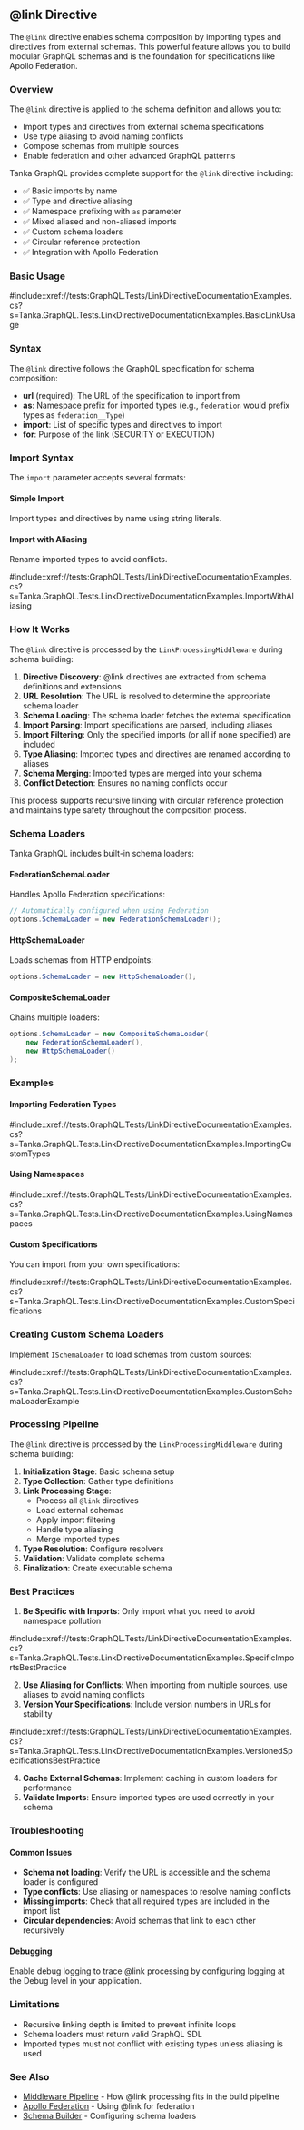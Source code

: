 ## @link Directive

The `@link` directive enables schema composition by importing types and directives from external schemas. This powerful feature allows you to build modular GraphQL schemas and is the foundation for specifications like Apollo Federation.

### Overview

The `@link` directive is applied to the schema definition and allows you to:
- Import types and directives from external schema specifications
- Use type aliasing to avoid naming conflicts  
- Compose schemas from multiple sources
- Enable federation and other advanced GraphQL patterns

Tanka GraphQL provides complete support for the `@link` directive including:
- ✅ Basic imports by name
- ✅ Type and directive aliasing
- ✅ Namespace prefixing with `as` parameter
- ✅ Mixed aliased and non-aliased imports
- ✅ Custom schema loaders
- ✅ Circular reference protection
- ✅ Integration with Apollo Federation

### Basic Usage

#include::xref://tests:GraphQL.Tests/LinkDirectiveDocumentationExamples.cs?s=Tanka.GraphQL.Tests.LinkDirectiveDocumentationExamples.BasicLinkUsage

### Syntax

The `@link` directive follows the GraphQL specification for schema composition:

- **url** (required): The URL of the specification to import from
- **as**: Namespace prefix for imported types (e.g., `federation` would prefix types as `federation__Type`)
- **import**: List of specific types and directives to import
- **for**: Purpose of the link (SECURITY or EXECUTION)

### Import Syntax

The `import` parameter accepts several formats:

#### Simple Import
Import types and directives by name using string literals.

#### Import with Aliasing
Rename imported types to avoid conflicts.

#include::xref://tests:GraphQL.Tests/LinkDirectiveDocumentationExamples.cs?s=Tanka.GraphQL.Tests.LinkDirectiveDocumentationExamples.ImportWithAliasing

### How It Works

The `@link` directive is processed by the `LinkProcessingMiddleware` during schema building:

1. **Directive Discovery**: @link directives are extracted from schema definitions and extensions
2. **URL Resolution**: The URL is resolved to determine the appropriate schema loader
3. **Schema Loading**: The schema loader fetches the external specification
4. **Import Parsing**: Import specifications are parsed, including aliases
5. **Import Filtering**: Only the specified imports (or all if none specified) are included
6. **Type Aliasing**: Imported types and directives are renamed according to aliases
7. **Schema Merging**: Imported types are merged into your schema
8. **Conflict Detection**: Ensures no naming conflicts occur

This process supports recursive linking with circular reference protection and maintains type safety throughout the composition process.

### Schema Loaders

Tanka GraphQL includes built-in schema loaders:

#### FederationSchemaLoader
Handles Apollo Federation specifications:
```csharp
// Automatically configured when using Federation
options.SchemaLoader = new FederationSchemaLoader();
```

#### HttpSchemaLoader
Loads schemas from HTTP endpoints:
```csharp
options.SchemaLoader = new HttpSchemaLoader();
```

#### CompositeSchemaLoader
Chains multiple loaders:
```csharp
options.SchemaLoader = new CompositeSchemaLoader(
    new FederationSchemaLoader(),
    new HttpSchemaLoader()
);
```

### Examples

#### Importing Federation Types

#include::xref://tests:GraphQL.Tests/LinkDirectiveDocumentationExamples.cs?s=Tanka.GraphQL.Tests.LinkDirectiveDocumentationExamples.ImportingCustomTypes

#### Using Namespaces

#include::xref://tests:GraphQL.Tests/LinkDirectiveDocumentationExamples.cs?s=Tanka.GraphQL.Tests.LinkDirectiveDocumentationExamples.UsingNamespaces

#### Custom Specifications

You can import from your own specifications:

#include::xref://tests:GraphQL.Tests/LinkDirectiveDocumentationExamples.cs?s=Tanka.GraphQL.Tests.LinkDirectiveDocumentationExamples.CustomSpecifications

### Creating Custom Schema Loaders

Implement `ISchemaLoader` to load schemas from custom sources:

#include::xref://tests:GraphQL.Tests/LinkDirectiveDocumentationExamples.cs?s=Tanka.GraphQL.Tests.LinkDirectiveDocumentationExamples.CustomSchemaLoaderExample

### Processing Pipeline

The `@link` directive is processed by the `LinkProcessingMiddleware` during schema building:

1. **Initialization Stage**: Basic schema setup
2. **Type Collection**: Gather type definitions
3. **Link Processing Stage**: 
   - Process all `@link` directives
   - Load external schemas
   - Apply import filtering
   - Handle type aliasing
   - Merge imported types
4. **Type Resolution**: Configure resolvers
5. **Validation**: Validate complete schema
6. **Finalization**: Create executable schema

### Best Practices

1. **Be Specific with Imports**: Only import what you need to avoid namespace pollution

#include::xref://tests:GraphQL.Tests/LinkDirectiveDocumentationExamples.cs?s=Tanka.GraphQL.Tests.LinkDirectiveDocumentationExamples.SpecificImportsBestPractice

2. **Use Aliasing for Conflicts**: When importing from multiple sources, use aliases to avoid naming conflicts
3. **Version Your Specifications**: Include version numbers in URLs for stability

#include::xref://tests:GraphQL.Tests/LinkDirectiveDocumentationExamples.cs?s=Tanka.GraphQL.Tests.LinkDirectiveDocumentationExamples.VersionedSpecificationsBestPractice

4. **Cache External Schemas**: Implement caching in custom loaders for performance
5. **Validate Imports**: Ensure imported types are used correctly in your schema

### Troubleshooting

#### Common Issues

- **Schema not loading**: Verify the URL is accessible and the schema loader is configured
- **Type conflicts**: Use aliasing or namespaces to resolve naming conflicts
- **Missing imports**: Check that all required types are included in the import list
- **Circular dependencies**: Avoid schemas that link to each other recursively

#### Debugging

Enable debug logging to trace @link processing by configuring logging at the Debug level in your application.

### Limitations

- Recursive linking depth is limited to prevent infinite loops
- Schema loaders must return valid GraphQL SDL
- Imported types must not conflict with existing types unless aliasing is used

### See Also

- [Middleware Pipeline](03-middleware.md) - How @link processing fits in the build pipeline
- [Apollo Federation](../10-extensions/apollo-federation.md) - Using @link for federation
- [Schema Builder](01_1-builder.md) - Configuring schema loaders